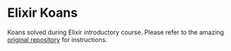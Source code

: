 # Elixir Koans
Koans solved during Elixir introductory course. Please refer to the amazing [original repository](https://github.com/elixirkoans/elixir-koans) for instructions.
